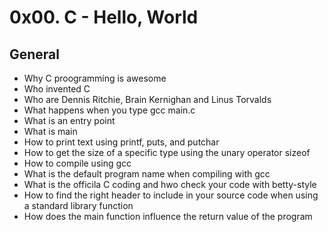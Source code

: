 # 0x00. C - Hello, World

## General

* Why C proogramming is awesome
* Who invented C
* Who are Dennis Ritchie, Brain Kernighan and Linus Torvalds
* What happens when you type gcc main.c
* What is an entry point
* What is main
* How to print text using printf, puts, and putchar
* How to get the size of a specific type using the unary operator sizeof
* How to compile using gcc
* What is the default program name when compiling with gcc
* What is the officila C coding and hwo check your code with betty-style
* How to find the right header to include in your source code when using a standard library function
* How does the main function influence the return value of the program
